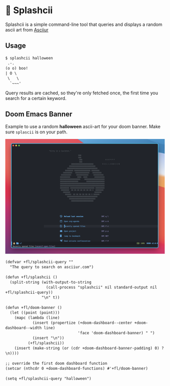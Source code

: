 # 🎨 Splashcii

Splashcii is a simple command-line tool that queries and displays a random ascii art from [Asciiur](https://www.asciiur.com/)

## Usage

```shell
$ splashcii halloween
 .-.
(o o) boo!
| O \
 \   \
  `~~~'
```

Query results are cached, so they're only fetched once, the first time you search for a certain keyword.

## Doom Emacs Banner

Example to use a random **halloween** ascii-art for your doom banner. Make sure `splascii` is on your path.

![Doom Emacs](assets/doom-emacs.png)

```elisp
(defvar +fl/splashcii-query ""
  "The query to search on asciiur.com")

(defun +fl/splashcii ()
  (split-string (with-output-to-string
                  (call-process "splashcii" nil standard-output nil +fl/splashcii-query))
                "\n" t))

(defun +fl/doom-banner ()
  (let ((point (point)))
    (mapc (lambda (line)
            (insert (propertize (+doom-dashboard--center +doom-dashboard--width line)
                                'face 'doom-dashboard-banner) " ")
            (insert "\n"))
          (+fl/splashcii))
    (insert (make-string (or (cdr +doom-dashboard-banner-padding) 0) ?\n))))

;; override the first doom dashboard function
(setcar (nthcdr 0 +doom-dashboard-functions) #'+fl/doom-banner)

(setq +fl/splashcii-query "halloween")
```